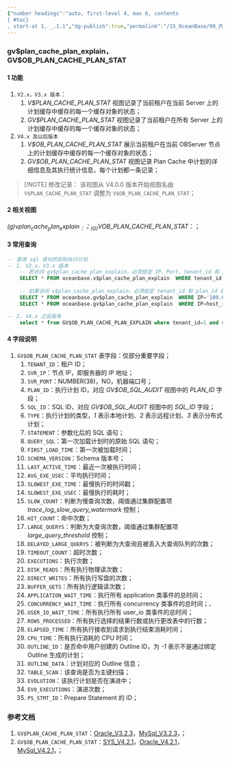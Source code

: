 ```yaml
---
{"number headings":"auto, first-level 4, max 6, contents
{ #toc}
, start-at 1, _.1.1","dg-publish":true,"permalink":"/15_OceanBase/99_内部表介绍/gv, plan_cache_plan_explain/","dgPassFrontmatter":true}
---
```



### gv\$plan_cache_plan_explain，GV\$OB_PLAN_CACHE_PLAN_STAT
#### 1 功能
1. `V2.x，V3.x 版本`：
	1. *V$PLAN_CACHE_PLAN_STAT* 视图记录了当前租户在当前 Server 上的计划缓存中缓存的每一个缓存对象的状态；
	2. *GV$PLAN_CACHE_PLAN_STAT* 视图记录了当前租户在所有 Server 上的计划缓存中缓存的每一个缓存对象的状态；
3. `V4.x 及以后版本`
	1. *V$OB_PLAN_CACHE_PLAN_STAT* 展示当前租户在当前 OBServer 节点上的计划缓存中缓存的每一个缓存对象的状态；
	2. *GV$OB_PLAN_CACHE_PLAN_STAT* 视图记录 Plan Cache 中计划的详细信息及其执行统计信息，每个计划都一条记录；

> [!NOTE] 修改记录：
> 该视图从 V4.0.0 版本开始视图名由 `V$PLAN_CACHE_PLAN_STAT` 调整为 `V$OB_PLAN_CACHE_PLAN_STAT`；

#### 2 相关视图
_(g)v$plan_cache_plan_explain_：；  
_(G)V$OB_PLAN_CACHE_PLAN_STAT_：；

#### 3 常用查询

```sql
-- 查询 sql 语句的实际执行计划
-- 1. V2.x，V3.x 版本
	-- 若访问 gv$plan_cache_plan_explain，必须给定 IP、Port、tenant_id 和 plan_id 这四列的值；  
	SELECT * FROM oceanbase.v$plan_cache_plan_explain  WHERE tenant_id = 1008 AND plan_id = 12568;  
	  
	-- 如果访问 v$plan_cache_plan_explain，必须给定 tenant_id 和 plan_id 的值，否则系统将返回空集；  
	SELECT * FROM oceanbase.gv$plan_cache_plan_explain  WHERE IP='100.64.174.102' and Port=2882 and tenant_id = 1008 AND plan_id = 12568;  
	SELECT * FROM oceanbase.gv$plan_cache_plan_explain  WHERE IP=host_ip() AND PORT = rpc_port() and tenant_id = 1008 AND plan_id = 12568;

-- 2. V4.x 之后版本
	select * from GV$OB_PLAN_CACHE_PLAN_EXPLAIN where tenant_id=1 and svr_ip='xx.xx.xx.xx' and svr_port=2882 and plan_id=349;
```


#### 4 字段说明
1. `GV$OB_PLAN_CACHE_PLAN_STAT` 表字段：仅部分重要字段；
	1. `TENANT_ID`：租户 ID；
	2. `SVR_IP`：节点 IP，即服务器的 IP 地址；
	3. `SVR_PORT`：NUMBER(38)，NO，机器端口号；
	4. `PLAN_ID`：执行计划 ID，对应 *GV\$OB_SQL_AUDIT* 视图中的 *PLAN_ID* 字段；
	5. `SQL_ID`：SQL ID，对应 *GV\$OB_SQL_AUDIT* 视图中的 *SQL_ID* 字段；
	6. `TYPE`：执行计划的类型，*1* 表示本地计划、*2* 表示远程计划、*3* 表示分布式计划；
	7. `STATEMENT`：参数化后的 SQL 语句；
	8. `QUERY_SQL`：第一次加载计划时的原始 SQL 语句；
	9. `FIRST_LOAD_TIME`：第一次被加载时间；
	10. `SCHEMA_VERSION`：Schema 版本号；
	11. `LAST_ACTIVE_TIME`：最近一次被执行时间；
	12. `AVG_EXE_USEC`：平均执行时间；
	13. `SLOWEST_EXE_TIME`：最慢执行的时间戳；
	14. `SLOWEST_EXE_USEC`：最慢执行的耗时；
	15. `SLOW_COUNT`：判断为慢查询次数，阈值通过集群配置项 *trace_log_slow_query_watermark* 控制；
	16. `HIT_COUNT`：命中次数；
	17. `LARGE_QUERYS`：判断为大查询次数，阈值通过集群配置项 *large_query_threshold* 控制；
	18. `DELAYED_LARGE_QUERYS`：被判断为大查询且被丢入大查询队列的次数；
	19. `TIMEOUT_COUNT`：超时次数；
	20. `EXECUTIONS`：执行次数；
	21. `DISK_READS`：所有执行物理读次数；
	22. `DIRECT_WRITES`：所有执行写盘的次数；
	23. `BUFFER_GETS`：所有执行逻辑读次数；
	24. `APPLICATION_WAIT_TIME`：执行所有 application 类事件的总时间；
	25. `CONCURRENCY_WAIT_TIME`：执行所有 concurrency 类事件的总时间；、
	26. `USER_IO_WAIT_TIME`：所有执行所有 user_io 类事件的总时间；
	27. `ROWS_PROCESSED`：所有执行选择的结果行数或执行更改表中的行数；
	28. `ELAPSED_TIME`：所有执行接收到请求到执行结束消耗时间；
	29. `CPU_TIME`：所有执行消耗的 CPU 时间；
	30. `OUTLINE_ID`：是否命中用户创建的 Outline ID，为 *-1* 表示不是通过绑定 Outline 生成的计划；
	31. `OUTLINE_DATA`：计划对应的 Outline 信息；
	32. `TABLE_SCAN`：该查询是否为主键扫描；
	33. `EVOLUTION`：该执行计划是否在演进中；
	34. `EVO_EXECUTIONS`：演进次数；
	35. `PS_STMT_ID`：Prepare Statement 的 ID；



### 参考文档
1. `GV$PLAN_CACHE_PLAN_STAT`：[Oracle_V3.2.3](https://www.oceanbase.com/docs/enterprise-oceanbase-database-cn-10000000000356201)，[MySql_V3.2.3](https://www.oceanbase.com/docs/enterprise-oceanbase-database-cn-10000000000356324)，；
2. `GV$OB_PLAN_CACHE_PLAN_STAT`：[SYS_V4.2.1](https://www.oceanbase.com/docs/common-oceanbase-database-cn-1000000000219745)，[Oracle_V4.2.1](https://www.oceanbase.com/docs/common-oceanbase-database-cn-1000000000219080)，[MySql_V4.2.1](https://www.oceanbase.com/docs/common-oceanbase-database-cn-1000000000219910)，；
